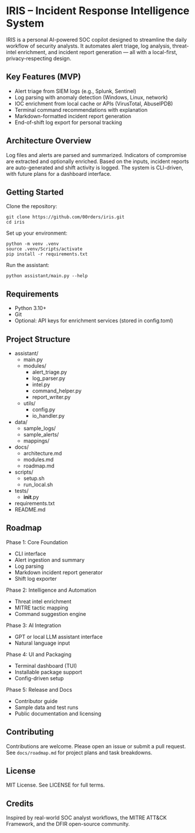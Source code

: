 # IRIS – Incident Response Intelligence System

IRIS is a personal AI-powered SOC copilot designed to streamline the daily workflow of security analysts. It automates alert triage, log analysis, threat-intel enrichment, and incident report generation — all with a local-first, privacy-respecting design.

## Key Features (MVP)

- Alert triage from SIEM logs (e.g., Splunk, Sentinel)
- Log parsing with anomaly detection (Windows, Linux, network)
- IOC enrichment from local cache or APIs (VirusTotal, AbuseIPDB)
- Terminal command recommendations with explanation
- Markdown-formatted incident report generation
- End-of-shift log export for personal tracking

## Architecture Overview

Log files and alerts are parsed and summarized. Indicators of compromise are extracted and optionally enriched. Based on the inputs, incident reports are auto-generated and shift activity is logged. The system is CLI-driven, with future plans for a dashboard interface.

## Getting Started

Clone the repository:

    git clone https://github.com/00rders/iris.git
    cd iris

Set up your environment:

    python -m venv .venv
    source .venv/Scripts/activate
    pip install -r requirements.txt

Run the assistant:

    python assistant/main.py --help

## Requirements

- Python 3.10+
- Git
- Optional: API keys for enrichment services (stored in config.toml)

## Project Structure

- assistant/
  - main.py
  - modules/
    - alert_triage.py
    - log_parser.py
    - intel.py
    - command_helper.py
    - report_writer.py
  - utils/
    - config.py
    - io_handler.py
- data/
  - sample_logs/
  - sample_alerts/
  - mappings/
- docs/
  - architecture.md
  - modules.md
  - roadmap.md
- scripts/
  - setup.sh
  - run_local.sh
- tests/
  - __init__.py
- requirements.txt
- README.md

## Roadmap

Phase 1: Core Foundation
- CLI interface
- Alert ingestion and summary
- Log parsing
- Markdown incident report generator
- Shift log exporter

Phase 2: Intelligence and Automation
- Threat intel enrichment
- MITRE tactic mapping
- Command suggestion engine

Phase 3: AI Integration
- GPT or local LLM assistant interface
- Natural language input

Phase 4: UI and Packaging
- Terminal dashboard (TUI)
- Installable package support
- Config-driven setup

Phase 5: Release and Docs
- Contributor guide
- Sample data and test runs
- Public documentation and licensing

## Contributing

Contributions are welcome. Please open an issue or submit a pull request. See `docs/roadmap.md` for project plans and task breakdowns.

## License

MIT License. See LICENSE for full terms.

## Credits

Inspired by real-world SOC analyst workflows, the MITRE ATT&CK Framework, and the DFIR open-source community.

